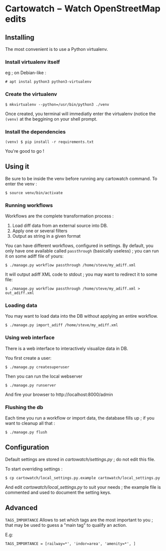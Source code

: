 Cartowatch − Watch OpenStreetMap edits
======================================

Installing
----------

The most convenient is to use a Python virtualenv.

### Install virtualenv itself

eg ; on Debian-like :

    # apt instal python3 python3-virtualenv

### Create the virtualenv

    $ mkvirtualenv --python=/usr/bin/python3 ./venv


Once created, you terminal will immediatly enter the virtualenv (notice the
`(venv)` at the beggining on your shell prompt.

### Install the dependencies

    (venv) $ pip install -r requirements.txt


You're good to go !


Using it
--------

Be sure to be inside the venv before running any cartowatch command. To enter
the venv :

    $ source venv/bin/activate

### Running workflows

Workflows are the complete transformation process :

1. Load diff data from an external source into DB.
2. Apply one or several filters
3. Output as string in a given format

You can have different workflows, configured in settings. By default, you only
have one available called `passthrough` (basically useless) ; you can run it on
some adiff file of yours:

    $ ./manage.py workflow passthrough /home/steve/my_adiff.xml

It will output adiff XML code to stdout ; you may want to redirect it to some
file:

    $ ./manage.py workflow passthrough /home/steve/my_adiff.xml > out_adiff.xml


### Loading data

You may want to load data into the DB without applying an entire workflow.

    $ ./manage.py import_adiff /home/steve/my_adiff.xml


### Using web interface

There is a web interface to interactively visualize data in DB.

You first create a user:

    $ ./manage.py createsuperuser

Then you can run the local webserver


    $ ./manage.py runserver


And fire your browser to http://localhost:8000/admin

### Flushing the db

Each time you run a workflow or import data, the database fills up ; if you
want to cleanup all that :

    $ ./manage.py flush


Configuration
-------------

Default settings are stored in *cartowatch/settings.py* ; do not edit this
file.

To start overriding settings :

    $ cp cartowatch/local_settings.py.example cartowatch/local_settings.py

And edit *cartowatch/local_settings.py* to suit your needs ; the example file
is commented and used to document the setting keys.

Advanced
--------

`TAGS_IMPORTANCE` Allows to set which tags are the most important to you ; that
may be used to guess a "main tag" to qualify an action.

E.g:

```
TAGS_IMPORTANCE = [railway=*', 'indor=area', 'amenity=*', ]

```
